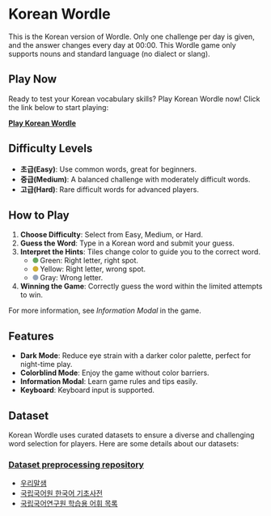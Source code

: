 # Korean Wordle
This is the Korean version of Wordle. Only one challenge per day is given, and the answer changes every day at 00:00. This Wordle game only supports nouns and standard language (no dialect or slang).


## Play Now
Ready to test your Korean vocabulary skills? Play Korean Wordle now! Click the link below to start playing:


**[Play Korean Wordle](https://hwahyeon.github.io/reactjs-wordle-kor/)**

## Difficulty Levels
- **초급(Easy)**: Use common words, great for beginners.
- **중급(Medium)**: A balanced challenge with moderately difficult words.
- **고급(Hard)**: Rare difficult words for advanced players.

## How to Play
1. **Choose Difficulty**: Select from Easy, Medium, or Hard.
2. **Guess the Word**: Type in a Korean word and submit your guess.
3. **Interpret the Hints**: Tiles change color to guide you to the correct word.
   - <img src="./readme/green_circle.svg" width="11" height="11"/> Green: Right letter, right spot.
   - <img src="./readme/yellow_circle.svg" width="11" height="11"/> Yellow: Right letter, wrong spot.
   - <img src="./readme/gray_circle.svg" width="11" height="11"/> Gray: Wrong letter.
4. **Winning the Game**: Correctly guess the word within the limited attempts to win.

For more information, see *Information Modal* in the game.

## Features
- **Dark Mode**: Reduce eye strain with a darker color palette, perfect for night-time play.
- **Colorblind Mode**: Enjoy the game without color barriers.
- **Information Modal**: Learn game rules and tips easily.
- **Keyboard**: Keyboard input is supported.

## Dataset
Korean Wordle uses curated datasets to ensure a diverse and challenging word selection for players. Here are some details about our datasets:
### [Dataset preprocessing repository](https://github.com/hwahyeon/py-wordle-kor-dataset)
- [우리말샘](https://opendict.korean.go.kr/)
- [국립국어원 한국어 기초사전](https://krdict.korean.go.kr/)
- [국립국어연구원 학습용 어휘 목록](https://www.korean.go.kr/front/etcData/etcDataView.do?mn_id=46&etc_seq=71)

